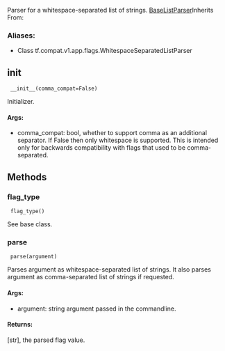 Parser for a whitespace-separated list of strings.
[BaseListParser](https://tensorflow.google.cn/api_docs/python/tf/compat/v1/flags/BaseListParser)Inherits From: 

### Aliases:
- Class tf.compat.v1.app.flags.WhitespaceSeparatedListParser
## __init__

```
 __init__(comma_compat=False)
```
Initializer.
#### Args:
- comma_compat: bool, whether to support comma as an additional separator. If False then only whitespace is supported. This is intended only for backwards compatibility with flags that used to be comma-separated.
## Methods
### flag_type

```
 flag_type()
```
See base class.
### parse

```
 parse(argument)
```
Parses argument as whitespace-separated list of strings.
It also parses argument as comma-separated list of strings if requested.
#### Args:
- argument: string argument passed in the commandline.
#### Returns:
[str], the parsed flag value.
